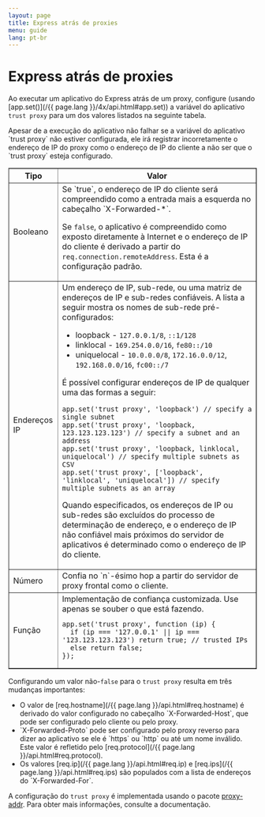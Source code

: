 ```yaml
---
layout: page
title: Express atrás de proxies
menu: guide
lang: pt-br
---
```


# Express atrás de proxies

Ao executar um aplicativo do Express atrás de um proxy,
configure (usando [app.set()](/{{ page.lang }}/4x/api.html#app.set)) a variável do
aplicativo `trust proxy` para um dos valores
listados na seguinte tabela.

<div class="doc-box doc-info" markdown="1">
Apesar de a execução do aplicativo não falhar se a variável do
aplicativo `trust proxy` não estiver configurada,
ele irá registrar incorretamente o endereço de IP do proxy como o
endereço de IP do cliente a não ser que o `trust
proxy` esteja configurado.
</div>

<table class="doctable" border="1" markdown="1">
  <thead><tr><th>Tipo</th><th>Valor</th></tr></thead>
  <tbody>
    <tr>
      <td>Booleano</td>
<td markdown="1">
Se `true`, o endereço de IP do cliente será
compreendido como a entrada mais a esquerda no cabeçalho `X-Forwarded-*`.

Se `false`, o aplicativo é compreendido como
exposto diretamente à Internet e o endereço de IP do cliente é
derivado a partir do `req.connection.remoteAddress`. Esta
é a configuração padrão.
</td>
    </tr>
    <tr>
      <td>Endereços IP</td>
<td markdown="1">
Um endereço de IP, sub-rede, ou uma matriz de endereços de IP e
sub-redes confiáveis. A lista a seguir mostra os nomes de sub-rede
pré-configurados:

* loopback - `127.0.0.1/8`, `::1/128`
* linklocal - `169.254.0.0/16`, `fe80::/10`
* uniquelocal - `10.0.0.0/8`, `172.16.0.0/12`, `192.168.0.0/16`, `fc00::/7`

É possível configurar endereços de IP de qualquer uma das
formas a seguir:

<pre>
<code class="language-js" translate="no">app.set('trust proxy', 'loopback') // specify a single subnet
app.set('trust proxy', 'loopback, 123.123.123.123') // specify a subnet and an address
app.set('trust proxy', 'loopback, linklocal, uniquelocal') // specify multiple subnets as CSV
app.set('trust proxy', ['loopback', 'linklocal', 'uniquelocal']) // specify multiple subnets as an array</code>
</pre>

Quando especificados, os endereços de IP ou sub-redes são
excluídos do processo de determinação de endereço, e o endereço de
IP não confiável mais próximos do servidor de aplicativos é
determinado como o endereço de IP do cliente.
</td>
    </tr>
    <tr>
      <td>Número</td>
<td markdown="1">
Confia no `n`-ésimo hop a partir do servidor de
proxy frontal como o cliente.
</td>
    </tr>
    <tr>
      <td>Função</td>
<td markdown="1">
Implementação de confiança customizada. Use apenas se souber o que está fazendo.
<pre>
<code class="language-js" translate="no">app.set('trust proxy', function (ip) {
  if (ip === '127.0.0.1' || ip === '123.123.123.123') return true; // trusted IPs
  else return false;
});</code>
</pre>
</td>
    </tr>
  </tbody>
</table>

Configurando um valor não-`false` para o
`trust
proxy` resulta em três mudanças importantes:

<ul>
  <li markdown="1">O valor de [req.hostname](/{{ page.lang }}/api.html#req.hostname) é
derivado do valor configurado no cabeçalho
`X-Forwarded-Host`, que pode ser configurado pelo
cliente ou pelo proxy.
  </li>
  <li markdown="1">`X-Forwarded-Proto` pode ser
configurado pelo proxy reverso para dizer ao aplicativo se ele é
`https` ou `http` ou até um nome
inválido. Este valor é refletido pelo [req.protocol](/{{ page.lang }}/api.html#req.protocol).
  </li>
  <li markdown="1">Os valores [req.ip](/{{ page.lang }}/api.html#req.ip) e
[req.ips](/{{ page.lang }}/api.html#req.ips) são populados com a lista de
endereços do `X-Forwarded-For`.
  </li>
</ul>

A configuração do `trust proxy` é
implementada usando o pacote
[proxy-addr](https://www.npmjs.com/package/proxy-addr). Para
obter mais informações, consulte a documentação.
